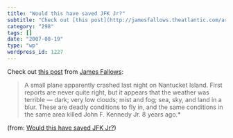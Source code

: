 ```yaml
---
title: "Would this have saved JFK Jr?"
subtitle: "Check out [this post](http://jamesfallows.theatlantic.com/archives/2007/08/would_this_have_saved_jfk..."
category: "298"
tags: []
date: "2007-08-19"
type: "wp"
wordpress_id: 1227
---
```

Check out [this post](http://jamesfallows.theatlantic.com/archives/2007/08/would_this_have_saved_jfk_jr.php) from [James Fallows](http://jamesfallows.theatlantic.com/): 
> A small plane apparently crashed last night on Nantucket Island. First reports are never quite right, but it appears that the weather was terrible — dark; very low clouds; mist and fog; sea, sky, and land in a blur. These are deadly conditions to fly in, and the same conditions in the same area killed John F. Kennedy Jr. 8 years ago.*

 (from: [Would this have saved JFK Jr?](http://jamesfallows.theatlantic.com/archives/2007/08/would_this_have_saved_jfk_jr.php))